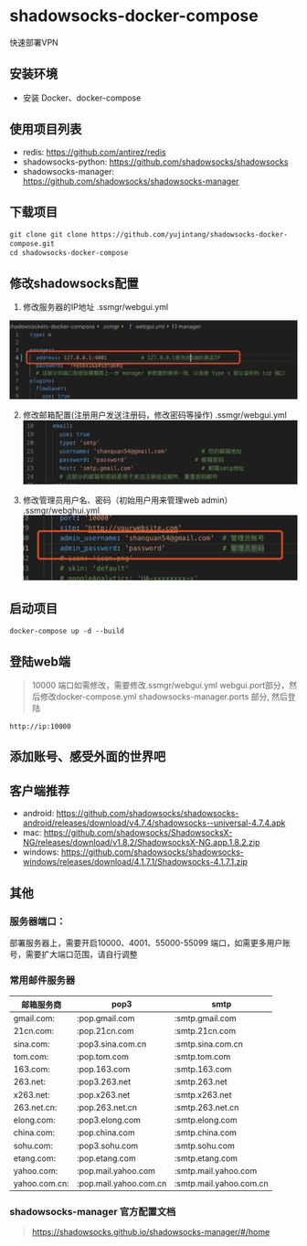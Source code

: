 # shadowsocks-docker-compose
快速部署VPN

## 安装环境
- 安装 Docker、docker-compose

## 使用项目列表
* redis: https://github.com/antirez/redis
* shadowsocks-python: https://github.com/shadowsocks/shadowsocks
* shadowsocks-manager: https://github.com/shadowsocks/shadowsocks-manager

## 下载项目
```
git clone git clone https://github.com/yujintang/shadowsocks-docker-compose.git
cd shadowsocks-docker-compose
```
## 修改shadowsocks配置
1. 修改服务器的IP地址  .ssmgr/webgui.yml

![](https://raw.githubusercontent.com/yujintang/imageHosting/master/wechat/WechatIMG5816.jpeg)

2. 修改邮箱配置(注册用户发送注册码，修改密码等操作) .ssmgr/webgui.yml 
![](https://raw.githubusercontent.com/yujintang/imageHosting/master/wechat/WeChat8958daa430434ee93d2dd60aaaa003e0.png)

3. 修改管理员用户名、密码（初始用户用来管理web admin） .ssmgr/webghui.yml
![](https://raw.githubusercontent.com/yujintang/imageHosting/master/wechat/WeChatbcddc8b9533ed431ead0d73a11cfedae.png)

## 启动项目
```
docker-compose up -d --build
```
## 登陆web端
> 10000 端口如需修改，需要修改.ssmgr/webgui.yml webgui.port部分，然后修改docker-compose.yml shadowsocks-manager.ports 部分, 然后登陆
```
http://ip:10000
```
## 添加账号、感受外面的世界吧

## 客户端推荐
* android: https://github.com/shadowsocks/shadowsocks-android/releases/download/v4.7.4/shadowsocks--universal-4.7.4.apk
* mac: https://github.com/shadowsocks/ShadowsocksX-NG/releases/download/v1.8.2/ShadowsocksX-NG.app.1.8.2.zip
* windows: https://github.com/shadowsocks/shadowsocks-windows/releases/download/4.1.7.1/Shadowsocks-4.1.7.1.zip

## 其他
### 服务器端口：
部署服务器上，需要开启10000、4001、55000-55099 端口，如需更多用户账号，需要扩大端口范围，请自行调整
### 常用邮件服务器

| 邮箱服务商 | pop3 | smtp |
| --  |  --- | -- |
| gmail.com: | :pop.gmail.com | :smtp.gmail.com|
| 21cn.com:  | :pop.21cn.com  | :smtp.21cn.com|
| sina.com:  | :pop3.sina.com.cn  | :smtp.sina.com.cn |
| tom.com:  | :pop.tom.com  | :smtp.tom.com |
| 163.com:  | :pop.163.com  | :smtp.163.com |
| 263.net:  | :pop3.263.net  | :smtp.263.net |
| x263.net:  | :pop.x263.net  | :smtp.x263.net |
| 263.net.cn:  | :pop.263.net.cn  | :smtp.263.net.cn |
| elong.com:  | :pop3.elong.com  | :smtp.elong.com |
| china.com:  | :pop.china.com  | :smtp.china.com |
| sohu.com:  | :pop3.sohu.com  | :smtp.sohu.com |
| etang.com:  | :pop.etang.com  | :smtp.etang.com |
| yahoo.com:  | :pop.mail.yahoo.com  | :smtp.mail.yahoo.com |
| yahoo.com.cn:  | :pop.mail.yahoo.com.cn  | :smtp.mail.yahoo.com.cn |

### shadowsocks-manager 官方配置文档
> https://shadowsocks.github.io/shadowsocks-manager/#/home

